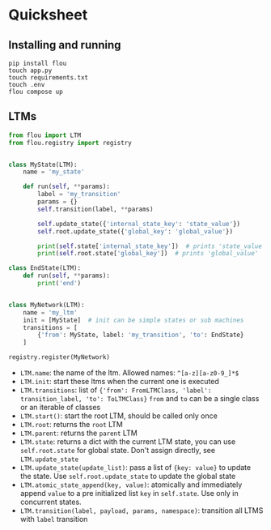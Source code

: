 # Quicksheet

## Installing and running

```shell
pip install flou
touch app.py
touch requirements.txt
touch .env
flou compose up
```

## LTMs

```python
from flou import LTM
from flou.registry import registry


class MyState(LTM):
    name = 'my_state'

    def run(self, **params):
        label = 'my_transition'
        params = {}
        self.transition(label, **params)

        self.update_state({'internal_state_key': 'state_value'})
        self.root.update_state({'global_key': 'global_value'})

        print(self.state['internal_state_key'])  # prints 'state_value'
        print(self.root.state['global_key'])  # prints 'global_value'

class EndState(LTM):
    def run(self, **params):
        print('end')


class MyNetwork(LTM):
    name = 'my_ltm'
    init = [MyState]  # init can be simple states or sub machines
    transitions = [
        {'from': MyState, label: 'my_transition', 'to': EndState}
    ]

registry.register(MyNetwork)
```

* `LTM.name`: the name of the ltm. Allowed names: `^[a-z][a-z0-9_]*$`
* `LTM.init`: start these ltms when the current one is executed
* `LTM.transitions`: list of `{'from': FromLTMClass, 'label': transition_label, 'to': ToLTMClass}`
  `from` and `to` can be a single class or an iterable of classes
* `LTM.start()`: start the root LTM, should be called only once
* `LTM.root`: returns the `root` LTM
* `LTM.parent`: returns the `parent` LTM
* `LTM.state`: returns a dict with the current LTM state, you can use `self.root.state` for global state. Don't assign directly, see `LTM.update_state`
* `LTM.update_state(update_list)`: pass a list of `{key: value}` to update the state. Use `self.root.update_state` to update the global state
* `LTM.atomic_state_append(key, value)`: atomically and immediately append `value` to a pre initialized list `key` in `self.state`. Use only in concurrent states.
* `LTM.transition(label, payload, params, namespace)`: transition all LTMS with `label` transition
